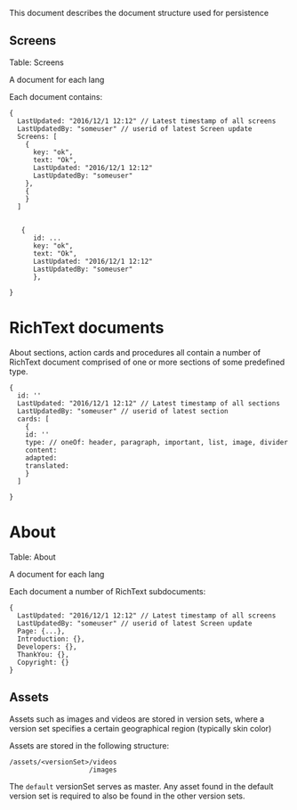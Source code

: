 This document describes the document structure used for persistence

Screens
-------
Table: Screens

A document for each lang

Each document contains:

```
{
  LastUpdated: "2016/12/1 12:12" // Latest timestamp of all screens 
  LastUpdatedBy: "someuser" // userid of latest Screen update
  Screens: [
    {
      key: "ok",
      text: "Ok",
      LastUpdated: "2016/12/1 12:12"  
      LastUpdatedBy: "someuser"
    },
    {
    }
  ]
  
  
   {
      id: ...
      key: "ok",
      text: "Ok",
      LastUpdated: "2016/12/1 12:12"  
      LastUpdatedBy: "someuser"
      },

}
```

RichText documents
==================
About sections, action cards and procedures all contain a number of RichText document
comprised of one or more sections of some predefined type.

```
{
  id: ''
  LastUpdated: "2016/12/1 12:12" // Latest timestamp of all sections 
  LastUpdatedBy: "someuser" // userid of latest section
  cards: [
    {
    id: ''
    type: // oneOf: header, paragraph, important, list, image, divider
    content:
    adapted:
    translated: 
    }
  ]
 
}
```


About
=====
Table: About

A document for each lang

Each document a number of RichText subdocuments:

```
{
  LastUpdated: "2016/12/1 12:12" // Latest timestamp of all screens 
  LastUpdatedBy: "someuser" // userid of latest Screen update
  Page: {...},
  Introduction: {},
  Developers: {},
  ThankYou: {},
  Copyright: {}
}
```

Assets
------
Assets such as images and videos are stored in version sets, where a version set
specifies a certain geographical region (typically skin color)

Assets are stored in the following structure:

```
/assets/<versionSet>/videos
                    /images
```

The ```default``` versionSet serves as master. Any asset found in the default
version set is required to also be found in the other version sets.
